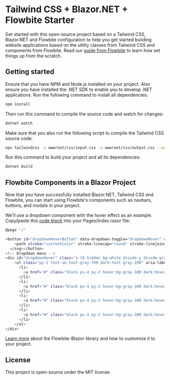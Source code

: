 # Tailwind CSS + Blazor.NET + Flowbite Starter

Get started with this open-source project based on a Tailwind CSS, Blazor.NET and Flowbite configuration to help you get started building website applications based on the utility classes from Tailwind CSS and components from Flowbite. Read our [guide from Flowbite](https://flowbite.com/docs/getting-started/blazor/) to learn how set things up from the scratch.

## Getting started

Ensure that you have NPM and Node.js installed on your project. Also ensure you have installed the .NET SDK to enable you to develop .NET applications. Run the following command to install all dependencies:

```Bash
npm install
```

Then run this command to compile the source code and watch for changes:

```Bash
dotnet watch
```

Make sure that you also run the following script to compile the Tailwind CSS source code:

```Bash
npx tailwindcss -i wwwroot/css/input.css -o wwwroot/css/output.css --watch
```

Run this command to build your project and all its dependencies:

```Bash
dotnet build
```

## Flowbite Components in a Blazor Project

Now that you have successfully installed Blazor.NET, Tailwind CSS and Flowbite, you can start using Flowbite's components such as navbars, buttons, and modals in your project.

We'll use a dropdown component with the hover effect as an example. Copy/paste this [code block](https://flowbite.com/docs/components/dropdowns/) into your Pages/Index.razor file:

```Bash
@page "/"

<button id="dropdownHoverButton" data-dropdown-toggle="dropdownHover" data-dropdown-trigger="{hover|click}" class="text-white bg-blue-700 hover:bg-blue-800 focus:ring-4 focus:outline-none focus:ring-blue-300 font-medium rounded-lg text-sm px-5 py-2.5 text-center inline-flex items-center dark:bg-blue-600 dark:hover:bg-blue-700 dark:focus:ring-blue-800" type="button">Dropdown hover <svg class="w-2.5 h-2.5 ml-2.5" aria-hidden="true" xmlns="http://www.w3.org/2000/svg" fill="none" viewBox="0 0 10 6">
    <path stroke="currentColor" stroke-linecap="round" stroke-linejoin="round" stroke-width="2" d="m1 1 4 4 4-4"/>
  </svg></button>
<!-- Dropdown menu -->
<div id="dropdownHover" class="z-10 hidden bg-white divide-y divide-gray-100 rounded-lg shadow w-44 dark:bg-gray-700">
    <ul class="py-2 text-sm text-gray-700 dark:text-gray-200" aria-labelledby="dropdownHoverButton">
      <li>
        <a href="#" class="block px-4 py-2 hover:bg-gray-100 dark:hover:bg-gray-600 dark:hover:text-white">Dashboard</a>
      </li>
      <li>
        <a href="#" class="block px-4 py-2 hover:bg-gray-100 dark:hover:bg-gray-600 dark:hover:text-white">Settings</a>
      </li>
      <li>
        <a href="#" class="block px-4 py-2 hover:bg-gray-100 dark:hover:bg-gray-600 dark:hover:text-white">Earnings</a>
      </li>
      <li>
        <a href="#" class="block px-4 py-2 hover:bg-gray-100 dark:hover:bg-gray-600 dark:hover:text-white">Sign out</a>
      </li>
    </ul>
</div>

```

[Learn more](https://github.com/themesberg/flowbite-blazor) about the Flowbite-Blazor library and how to customize it to your project.

## License

This project is open-source under the MIT license.